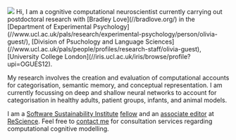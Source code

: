 <p><img src="//avatars3.githubusercontent.com/u/5082092?v=3&amp;s=460">
Hi, I am a cognitive computational neuroscientist currently carrying out postdoctoral research with [Bradley Love](//bradlove.org/) in the [Department of Experimental Psychology](//www.ucl.ac.uk/pals/research/experimental-psychology/person/olivia-guest/), [Division of Psuchology and Language Sciences](//www.ucl.ac.uk/pals/people/profiles/research-staff/olivia-guest), [University College London](//iris.ucl.ac.uk/iris/browse/profile?upi=OGUES12).</p>

<p>My research involves the creation and evaluation of computational accounts for categorisation, semantic memory, and conceptual representation. I am currently focussing on deep and shallow neural networks to account for categorisation in healthy adults, patient groups, infants, and animal models.</p>

<p>I am a <a href="//www.software.ac.uk/">Software Sustainability Institute</a> <a href="//software.ac.uk/fellows/olivia-guest">fellow</a> and an <a href="//rescience.github.io/board/">associate editor</a> at <a href="//rescience.github.io/">ReScience</a>. Feel free to <a href="mailto:consulting@oliviaguest.com">contact me</a> for consultation services regarding computational cognitive modelling.</p>
